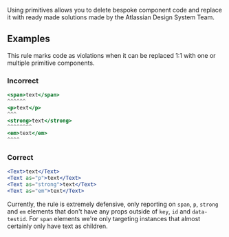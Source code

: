 Using primitives allows you to delete bespoke component code and replace it with ready made solutions made by the Atlassian Design System Team.

## Examples

This rule marks code as violations when it can be replaced 1:1 with one or multiple primitive components.

### Incorrect

```jsx
<span>text</span>
^^^^^^
<p>text</p>
^^^
<strong>text</strong>
^^^^^^^^
<em>text</em>
^^^^
```

### Correct

```jsx
<Text>text</Text>
<Text as="p">text</Text>
<Text as="strong">text</Text>
<Text as="em">text</Text>
```

Currently, the rule is extremely defensive, only reporting on `span`, `p`, `strong` and `em` elements that don't have any props outside of `key`, `id` and `data-testid`. For `span` elements we're only targeting instances that almost certainly only have text as children.

